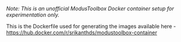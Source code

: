 *Note: This is an unofficial ModusToolbox Docker container setup for experimentation only.*

This is the Dockerfile used for generating the images available here - https://hub.docker.com/r/srikanthds/modustoolbox-container
